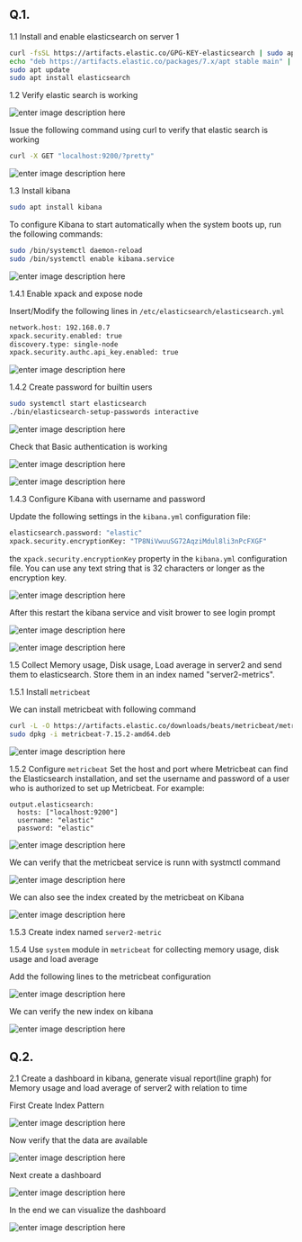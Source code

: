 ## Q.1.

1.1 Install and enable elasticsearch on server 1

```bash
curl -fsSL https://artifacts.elastic.co/GPG-KEY-elasticsearch | sudo apt-key add -
echo "deb https://artifacts.elastic.co/packages/7.x/apt stable main" | sudo tee -a /etc/apt/sources.list.d/elastic-7.x.list
sudo apt update
sudo apt install elasticsearch
```

1.2 Verify elastic search is working

![enter image description here](https://i.imgur.com/kZpb68T.png)

Issue the following command using curl to verify that elastic search is working

```bash
curl -X GET "localhost:9200/?pretty"

```

![enter image description here](https://i.imgur.com/uaS0gaA.png)

1.3 Install kibana

```bash
sudo apt install kibana
```

To configure Kibana to start automatically when the system boots up, run the following commands:

```bash
sudo /bin/systemctl daemon-reload
sudo /bin/systemctl enable kibana.service
```

![enter image description here](https://i.imgur.com/pW8GVYU.png)


1.4.1 Enable xpack and expose node

Insert/Modify the following lines in `/etc/elasticsearch/elasticsearch.yml`

```bash
network.host: 192.168.0.7    
xpack.security.enabled: true
discovery.type: single-node
xpack.security.authc.api_key.enabled: true
```

![enter image description here](https://i.imgur.com/Fs5yWUs.png)

1.4.2 Create password for builtin users

```bash
sudo systemctl start elasticsearch
./bin/elasticsearch-setup-passwords interactive

```

![enter image description here](https://i.imgur.com/LeHcqye.png)

Check that Basic authentication is working

![enter image description here](https://i.imgur.com/NTL9bqc.png)

![enter image description here](https://i.imgur.com/nms5rkc.png)

1.4.3 Configure Kibana with username and password

Update the following settings in the `kibana.yml` configuration file:

```bash
elasticsearch.password: "elastic"
xpack.security.encryptionKey: "TP8NiVwuuSG72AqziMdul8li3nPcFXGF"

```

the `xpack.security.encryptionKey` property in the `kibana.yml` configuration file. You can use any text string that is 32 characters or longer as the encryption key.

![enter image description here](https://i.imgur.com/Kh3I5Q0.png)

After this restart the kibana service and visit brower to see login prompt

![enter image description here](https://i.imgur.com/qwnmiG0.png)

![enter image description here](https://i.imgur.com/eOg2neS.png)

1.5 Collect Memory usage, Disk usage, Load average in server2 and send them to elasticsearch. Store them in an index named "server2-metrics".

1.5.1 Install `metricbeat` 

We can install metricbeat with following command

```bash
curl -L -O https://artifacts.elastic.co/downloads/beats/metricbeat/metricbeat-7.15.2-amd64.deb
sudo dpkg -i metricbeat-7.15.2-amd64.deb
```

![enter image description here](https://i.imgur.com/9hDaPwx.png)

1.5.2 Configure `metricbeat` 
Set the host and port where Metricbeat can find the Elasticsearch installation, and set the username and password of a user who is authorized to set up Metricbeat. For example:

```
output.elasticsearch:
  hosts: ["localhost:9200"]
  username: "elastic"
  password: "elastic"
```

![enter image description here](https://i.imgur.com/quZDEmA.png)

We can verify that the metricbeat service is runn with systmctl command

![enter image description here](https://i.imgur.com/SQOAETr.png)

We can also see the index created by the metricbeat on Kibana

![enter image description here](https://i.imgur.com/l2qtVex.png)

1.5.3 Create index named `server2-metric`

1.5.4 Use `system` module in `metricbeat` for collecting memory usage, disk usage and load average

Add the following lines to the metricbeat configuration

![enter image description here](https://i.imgur.com/f4O0l3K.png)

We can verify the new index on kibana

![enter image description here](https://i.imgur.com/DtGt0F0.png)

## Q.2.

2.1 Create a dashboard in kibana, generate visual report(line graph) for Memory usage and load average of server2 with relation to time

First Create Index Pattern

![enter image description here](https://i.imgur.com/gbMEkIQ.png)

Now verify that the data are available

![enter image description here](https://i.imgur.com/16iOWkM.png)

Next create a dashboard

![enter image description here](https://i.imgur.com/73RtZSX.png)

In the end we can visualize the dashboard

![enter image description here](https://i.imgur.com/64JrYo3.png)

